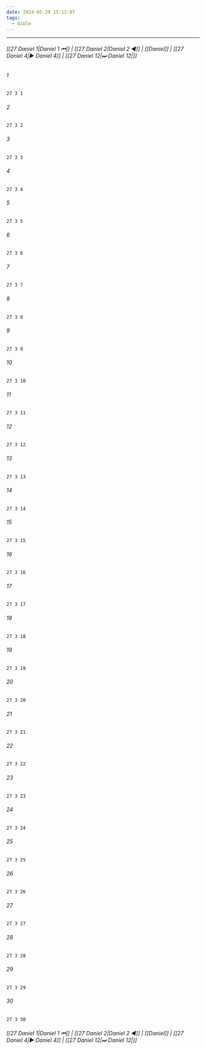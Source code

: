 ```yaml
---
date: 2024-05-29 15:12:07
tags:
  - bible
---
```

___

###### [[27 Daniel 1|Daniel 1 ⏮]] | [[27 Daniel 2|Daniel 2 ◀]] | [[Daniel]] | [[27 Daniel 4|▶ Daniel 4]] | [[27 Daniel 12|⏭ Daniel 12|]]

###### 1
``` verse
27 3 1 
```
###### 2
``` verse
27 3 2 
```
###### 3
``` verse
27 3 3 
```
###### 4
``` verse
27 3 4 
```
###### 5
``` verse
27 3 5 
```
###### 6
``` verse
27 3 6 
```
###### 7
``` verse
27 3 7 
```
###### 8
``` verse
27 3 8 
```
###### 9
``` verse
27 3 9 
```
###### 10
``` verse
27 3 10 
```
###### 11
``` verse
27 3 11 
```
###### 12
``` verse
27 3 12 
```
###### 13
``` verse
27 3 13 
```
###### 14
``` verse
27 3 14 
```
###### 15
``` verse
27 3 15 
```
###### 16
``` verse
27 3 16 
```
###### 17
``` verse
27 3 17 
```
###### 18
``` verse
27 3 18 
```
###### 19
``` verse
27 3 19 
```
###### 20
``` verse
27 3 20 
```
###### 21
``` verse
27 3 21 
```
###### 22
``` verse
27 3 22 
```
###### 23
``` verse
27 3 23 
```
###### 24
``` verse
27 3 24 
```
###### 25
``` verse
27 3 25 
```
###### 26
``` verse
27 3 26 
```
###### 27
``` verse
27 3 27 
```
###### 28
``` verse
27 3 28 
```
###### 29
``` verse
27 3 29 
```
###### 30
``` verse
27 3 30 
```

###### [[27 Daniel 1|Daniel 1 ⏮]] | [[27 Daniel 2|Daniel 2 ◀]] | [[Daniel]] | [[27 Daniel 4|▶ Daniel 4]] | [[27 Daniel 12|⏭ Daniel 12|]]

